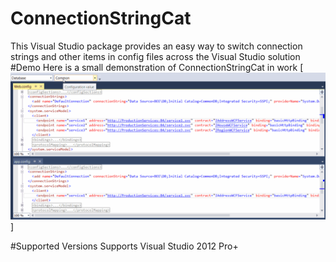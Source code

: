 # ConnectionStringCat
This Visual Studio package provides an easy way to switch connection strings and other items in config files across the Visual Studio solution
#Demo
Here is a small demonstration of ConnectionStringCat in work
[![ConnectionStringCat Demo](https://github.com/RegiSV2/ConnectionStringCat/blob/master/doc/demo.gif)]

#Supported Versions
Supports Visual Studio 2012 Pro+
